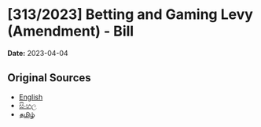# [313/2023] Betting and Gaming Levy (Amendment) - Bill

**Date:** 2023-04-04

## Original Sources

- [English](https://documents.gov.lk/view/bills/2023/4/313-2023_E.pdf)
- [සිංහල](https://documents.gov.lk/view/bills/2023/4/313-2023_S.pdf)
- [தமிழ்](https://documents.gov.lk/view/bills/2023/4/313-2023_T.pdf)
